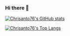 ### Hi there 👋

<!--
**Chrisanto76/Chrisanto76** is a ✨ _special_ ✨ repository because its `README.md` (this file) appears on your GitHub profile.

Here are some ideas to get you started:

- 🔭 I’m currently working on ...
- 🌱 I’m currently learning ...
- 👯 I’m looking to collaborate on ...
- 🤔 I’m looking for help with ...
- 💬 Ask me about ...
- 📫 How to reach me: ...
- 😄 Pronouns: ...
- ⚡ Fun fact: ...
-->

[![Chrisanto76's GitHub stats](https://github-readme-stats.vercel.app/api?username=Chrisanto76&show_icons=true&text_color=2e1437&bg_color=DEG,73c8a9,373b44&icon_color=abbaab&border_radius=12)](https://github.com/Chrisanto76/github-readme-stats)

[![Chrisanto76's Top Langs](https://github-readme-stats.vercel.app/api/top-langs/?username=Chrisanto76&layout=compact&bg_color=DEG,f46b45,eea849&border_radius=12)](https://github.com/Chrisanto76/github-readme-stats)
